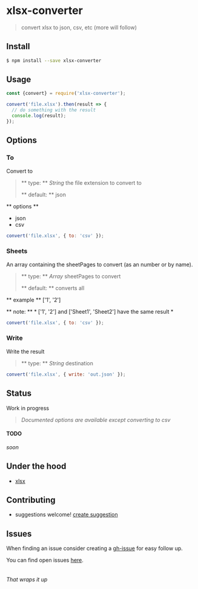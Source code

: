 # xlsx-converter
> convert xlsx to json, csv, etc (more will follow)

## Install
```sh
$ npm install --save xlsx-converter
```
## Usage

```js
const {convert} = require('xlsx-converter');

convert('file.xlsx').then(result => {
  // do something with the result
  console.log(result);
});
```

## Options

### To
Convert to

> ** type: ** *String* the file extension to convert to
>
> ** default: ** json
>
** options **
* json
* csv

```js
convert('file.xlsx', { to: 'csv' });
```

### Sheets
An array containing the sheetPages to convert (as an number or by name).

> ** type: ** *Array* sheetPages to convert
>
> ** default: ** converts all
>
** example **
['1', '2']
>
** note: ** * ['1', '2'] and ['Sheet1', 'Sheet2'] have the same result *

```js
convert('file.xlsx', { to: 'csv' });
```

### Write
Write the result
> ** type: ** *String* destination

```js
convert('file.xlsx', { write: 'out.json' });
```

## Status
Work in progress
> *Documented options are available except converting to csv*

#### TODO
*soon*

## Under the hood
- [xlsx](https://www.npmjs.com/package/xlsx)

## Contributing
- suggestions welcome! [create suggestion](https://github.com/vandeurenglenn/xlsx-converter/issues/new)

## Issues
When finding an issue consider creating a [gh-issue](https://github.com/vandeurenglenn/xlsx-converter/issues/new) for easy follow up.

You can find open issues [here](https://github.com/vandeurenglenn/xlsx-converter/issues).
<br>
<br>
<br>
*That wraps it up*
